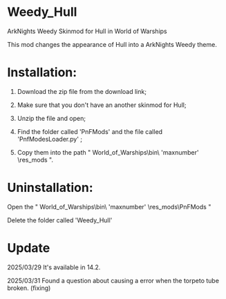 # Weedy_Hull
ArkNights Weedy Skinmod for Hull in World of Warships

This mod changes the appearance of Hull into a ArkNights Weedy theme.

# Installation: 

1. Download the zip file from the download link; 

2. Make sure that you don't have an another skinmod for Hull; 

3. Unzip the file and open;  

4. Find the folder called 'PnFMods' and the file called 'PnfModesLoader.py' ; 

5. Copy them into the path " World_of_Warships\bin\ 'maxnumber' \res_mods ". 

# Uninstallation: 

Open the " World_of_Warships\bin\ 'maxnumber' \res_mods\PnFMods " 

Delete the folder called 'Weedy_Hull' 

# Update
2025/03/29 It's available in 14.2.

2025/03/31 Found a question about causing a error when the torpeto tube broken. (fixing)
